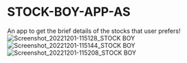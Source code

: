 # STOCK-BOY-APP-AS
An app to get the brief details of the stocks that user prefers!
![Screenshot_20221201-115128_STOCK BOY](https://user-images.githubusercontent.com/115702070/204983532-52b9e75d-bc1a-4f77-9537-0e26aaa394bf.jpg)
![Screenshot_20221201-115144_STOCK BOY](https://user-images.githubusercontent.com/115702070/204983538-d487dca2-63cc-4989-95f7-7594c0e0bf91.jpg)
![Screenshot_20221201-115208_STOCK BOY](https://user-images.githubusercontent.com/115702070/204983544-50dfbea5-8fc0-4d52-88c1-0e8a0da8416f.jpg)
